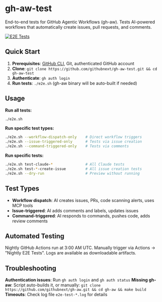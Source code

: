 # gh-aw-test

End-to-end tests for GitHub Agentic Workflows (gh-aw). Tests AI-powered workflows that automatically create issues, pull requests, and comments.

[![E2E Tests](https://github.com/githubnext/gh-aw-test/actions/workflows/e2e.yml/badge.svg)](https://github.com/githubnext/gh-aw-test/actions/workflows/e2e.yml)

## Quick Start

1. **Prerequisites**: [GitHub CLI](https://cli.github.com/), Git, authenticated GitHub account
2. **Clone**: `git clone https://github.com/githubnext/gh-aw-test.git && cd gh-aw-test`
3. **Authenticate**: `gh auth login`
4. **Run tests**: `./e2e.sh` (gh-aw binary will be auto-built if needed)

## Usage

**Run all tests:**
```bash
./e2e.sh
```

**Run specific test types:**
```bash
./e2e.sh --workflow-dispatch-only    # Direct workflow triggers
./e2e.sh --issue-triggered-only      # Tests via issue creation
./e2e.sh --command-triggered-only    # Tests via comments
```

**Run specific tests:**
```bash
./e2e.sh test-claude-*               # All Claude tests
./e2e.sh test-*-create-issue         # All issue creation tests
./e2e.sh --dry-run                   # Preview without running
```

## Test Types

- **Workflow dispatch**: AI creates issues, PRs, code scanning alerts, uses MCP tools
- **Issue-triggered**: AI adds comments and labels, updates issues
- **Command-triggered**: AI responds to commands, pushes code, adds review comments

## Automated Testing

Nightly GitHub Actions run at 3:00 AM UTC. Manually trigger via Actions → "Nightly E2E Tests". Logs are available as downloadable artifacts.

## Troubleshooting

**Authentication issues**: Run `gh auth login` and `gh auth status`
**Missing gh-aw**: Script auto-builds it, or manually: `git clone https://github.com/githubnext/gh-aw.git && cd gh-aw && make build`
**Timeouts**: Check log file `e2e-test-*.log` for details